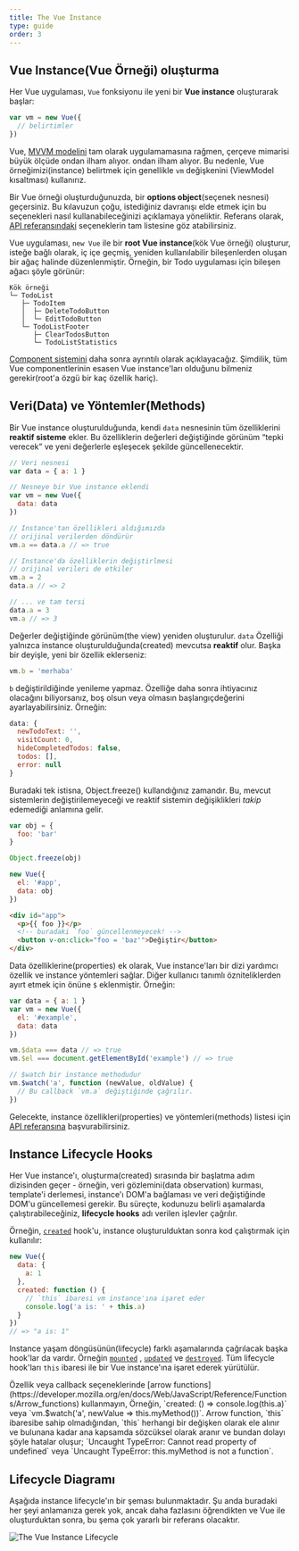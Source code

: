 ```yaml
---
title: The Vue Instance
type: guide
order: 3
---
```


## Vue Instance(Vue Örneği) oluşturma

Her Vue uygulaması, `Vue` fonksiyonu ile yeni bir **Vue instance** oluşturarak başlar: 

```js
var vm = new Vue({
  // belirtimler
})
```

Vue, [MVVM modelini](https://en.wikipedia.org/wiki/Model_View_ViewModel) tam olarak uygulamamasına rağmen, çerçeve mimarisi büyük ölçüde ondan ilham alıyor. ondan ilham alıyor. Bu nedenle, Vue örneğimizi(instance) belirtmek için genellikle `vm` değişkenini (ViewModel kısaltması) kullanırız.

Bir Vue örneği oluşturduğunuzda, bir **options object**(seçenek nesnesi) geçersiniz. Bu kılavuzun çoğu, istediğiniz davranışı elde etmek için bu seçenekleri nasıl kullanabileceğinizi açıklamaya yöneliktir. Referans olarak, [API referansındaki](../api/#Options-Data) seçeneklerin tam listesine göz atabilirsiniz.

Vue uygulaması, `new Vue` ile  bir **root Vue instance**(kök Vue örneği) oluşturur, isteğe bağlı olarak, iç içe geçmiş, yeniden kullanılabilir bileşenlerden oluşan bir ağaç halinde düzenlenmiştir. Örneğin, bir Todo uygulaması için bileşen ağacı şöyle görünür:

```
Kök örneği
└─ TodoList
   ├─ TodoItem
   │  ├─ DeleteTodoButton
   │  └─ EditTodoButton
   └─ TodoListFooter
      ├─ ClearTodosButton
      └─ TodoListStatistics
```

[Component sistemini](components.html) daha sonra ayrıntılı olarak açıklayacağız. Şimdilik, tüm Vue componentlerinin esasen Vue instance'ları olduğunu bilmeniz gerekir(root'a özgü bir kaç özellik hariç).

## Veri(Data) ve Yöntemler(Methods)

Bir Vue instance oluşturulduğunda, kendi `data` nesnesinin tüm özelliklerini **reaktif sisteme** ekler. Bu özelliklerin değerleri değiştiğinde görünüm “tepki verecek” ve yeni değerlerle eşleşecek şekilde güncellenecektir.

```js
// Veri nesnesi
var data = { a: 1 }

// Nesneye bir Vue instance eklendi
var vm = new Vue({
  data: data
})

// Instance'tan özellikleri aldığımızda
// orijinal verilerden döndürür
vm.a == data.a // => true

// Instance'da özelliklerin değiştirlmesi
// orijinal verileri de etkiler
vm.a = 2
data.a // => 2

// ... ve tam tersi
data.a = 3
vm.a // => 3
```

Değerler değiştiğinde görünüm(the view) yeniden oluşturulur. `data` Özelliği yalnızca instance oluşturulduğunda(created) mevcutsa **reaktif** olur. Başka bir deyişle, yeni bir özellik eklerseniz:

```js
vm.b = 'merhaba'
```

`b` değiştirildiğinde yenileme yapmaz.  Özelliğe daha sonra ihtiyacınız olacağını biliyorsanız, boş olsun veya olmasın başlangıç ​​değerini ayarlayabilirsiniz. Örneğin:

```js
data: {
  newTodoText: '',
  visitCount: 0,
  hideCompletedTodos: false,
  todos: [],
  error: null
}
```

Buradaki tek istisna, Object.freeze() kullandığınız zamandır. Bu, mevcut sistemlerin değiştirilemeyeceği ve reaktif sistemin değişiklikleri _takip_ edemediği anlamına gelir.

```js
var obj = {
  foo: 'bar'
}

Object.freeze(obj)

new Vue({
  el: '#app',
  data: obj
})
```

```html
<div id="app">
  <p>{{ foo }}</p>
  <!-- buradaki `foo` güncellenmeyecek! -->
  <button v-on:click="foo = 'baz'">Değiştir</button>
</div>
```

Data özelliklerine(properties) ek olarak, Vue instance'ları bir dizi yardımcı özellik ve instance yöntemleri sağlar. Diğer kullanıcı tanımlı özniteliklerden ayırt etmek için önüne `$` eklenmiştir. Örneğin:

```js
var data = { a: 1 }
var vm = new Vue({
  el: '#example',
  data: data
})

vm.$data === data // => true
vm.$el === document.getElementById('example') // => true

// $watch bir instance methodudur
vm.$watch('a', function (newValue, oldValue) {
  // Bu callback `vm.a` değiştiğinde çağrılır.
})
```

Gelecekte, instance özellikleri(properties) ve yöntemleri(methods) listesi için [API referansına](../api/#Instance-Properties) başvurabilirsiniz.

## Instance Lifecycle Hooks

Her Vue instance'ı, oluşturma(created) sırasında bir başlatma adım dizisinden geçer - örneğin, veri gözlemini(data observation) kurması, template'i derlemesi, instance'ı DOM'a bağlaması ve veri değiştiğinde DOM'u güncellemesi gerekir. Bu süreçte, kodunuzu belirli aşamalarda çalıştırabileceğiniz, **lifecycle hooks** adı verilen işlevler çağrılır.

Örneğin, [`created`](../api/#created) hook'u, instance oluşturulduktan sonra kod çalıştırmak için kullanılır:

```js
new Vue({
  data: {
    a: 1
  },
  created: function () {
    // `this` ibaresi vm instance'ına işaret eder
    console.log('a is: ' + this.a)
  }
})
// => "a is: 1"
```

Instance yaşam döngüsünün(lifecycle) farklı aşamalarında çağrılacak başka hook'lar da vardır. Örneğin [`mounted`](../api/#mounted) , [`updated`](../api/#updated) ve [`destroyed`](../api/#destroyed). Tüm lifecycle hook'ları `this` ibaresi ile bir Vue instance'ına işaret ederek yürütülür.

<p class="tip">Özellik veya callback seçeneklerinde [arrow functions](https://developer.mozilla.org/en/docs/Web/JavaScript/Reference/Functions/Arrow_functions) kullanmayın, Örneğin, `created: () => console.log(this.a)` veya `vm.$watch('a', newValue => this.myMethod())`. Arrow function, `this` ibaresibe sahip olmadığından, `this` herhangi bir değişken olarak ele alınır ve bulunana kadar ana kapsamda sözcüksel olarak aranır ve bundan dolayı şöyle hatalar oluşur; `Uncaught TypeError: Cannot read property of undefined` veya `Uncaught TypeError: this.myMethod is not a function`.</p>

## Lifecycle Diagramı

Aşağıda instance lifecycle'ın bir şeması bulunmaktadır. Şu anda buradaki her şeyi anlamanıza gerek yok, ancak daha fazlasını öğrendikten ve Vue ile oluşturduktan sonra, bu şema çok yararlı bir referans olacaktır.

![The Vue Instance Lifecycle](/images/lifecycle.png)
